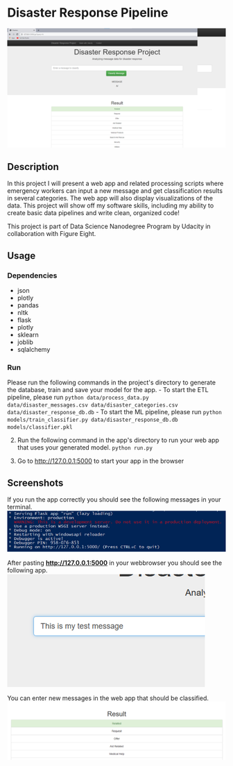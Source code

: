 # Disaster Response Pipeline
![Intro Pic](img1.PNG)

## Description
In this project I will present a web app and related processing scripts where emergency workers can input a new message and get classification results in several categories. The web app will also display visualizations of the data. This project will show off my software skills, including my ability to create basic data pipelines and write clean, organized code!

This project is part of Data Science Nanodegree Program by Udacity in collaboration with Figure Eight. 

## Usage
### Dependencies
* json
* plotly
* pandas 
* nltk
* flask
* plotly
* sklearn
* joblib
* sqlalchemy

### Run
Please run the following commands in the project's directory to generate the database, train and save your model for the app.
    - To start the ETL pipeline, please run
        `python data/process_data.py data/disaster_messages.csv data/disaster_categories.csv data/disaster_response_db.db`
    - To start the ML pipeline, please run
        `python models/train_classifier.py data/disaster_response_db.db models/classifier.pkl`

2. Run the following command in the app's directory to run your web app that uses your generated model.
    `python run.py`

3. Go to http://127.0.0.1:5000 to start your app in the browser


## Screenshots
If you run the app correctly you should see the following messages in your terminal.
![Correct start of your app](img2.png)

After pasting **http://127.0.0.1:5000** in your webbrowser you should see the following app.
![Sample Output](img3.png)

You can enter new messages in the web app that should be classified.
![Main Page](img4.png)
